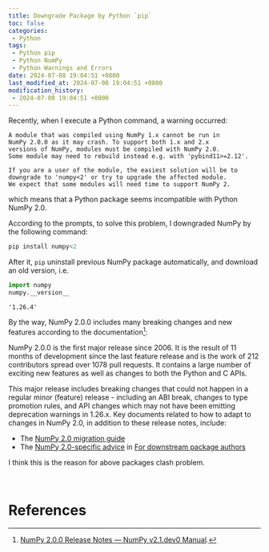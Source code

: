 ```yaml
---
title: Downgrade Package by Python `pip`
toc: false
categories:
 - Python
tags:
 - Python pip
 - Python NumPy
 - Python Warnings and Errors
date: 2024-07-08 19:04:51 +0800
last_modified_at: 2024-07-08 19:04:51 +0800
modification_history:
 - 2024-07-08 19:04:51 +0800
---
```


Recently, when I execute a Python command, a warning occurred:

```
A module that was compiled using NumPy 1.x cannot be run in
NumPy 2.0.0 as it may crash. To support both 1.x and 2.x
versions of NumPy, modules must be compiled with NumPy 2.0.
Some module may need to rebuild instead e.g. with 'pybind11>=2.12'.

If you are a user of the module, the easiest solution will be to
downgrade to 'numpy<2' or try to upgrade the affected module.
We expect that some modules will need time to support NumPy 2.
```

which means that a Python package seems incompatible with Python NumPy 2.0.

According to the prompts, to solve this problem, I downgraded NumPy by the following command:

```powershell
pip install numpy<2
```

After it, `pip` uninstall previous NumPy package automatically, and download an old version, i.e.

```python
import numpy
numpy.__version__
```

```
'1.26.4'
```

By the way, NumPy 2.0.0 includes many breaking changes and new features according to the documentation[^1]:

<div class="quote--left" markdown="1">

NumPy 2.0.0 is the first major release since 2006. It is the result of 11 months of development since the last feature release and is the work of 212 contributors spread over 1078 pull requests. It contains a large number of exciting new features as well as changes to both the Python and C APIs.

This major release includes breaking changes that could not happen in a regular minor (feature) release - including an ABI break, changes to type promotion rules, and API changes which may not have been emitting deprecation warnings in 1.26.x. Key documents related to how to adapt to changes in NumPy 2.0, in addition to these release notes, include:

- The [NumPy 2.0 migration guide](https://numpy.org/devdocs/numpy_2_0_migration_guide.html#numpy-2-migration-guide)
- The [NumPy 2.0-specific advice](https://numpy.org/devdocs/dev/depending_on_numpy.html#numpy-2-abi-handling) in [For downstream package authors](https://numpy.org/devdocs/dev/depending_on_numpy.html#for-downstream-package-authors)

</div>

I think this is the reason for above packages clash problem.

<br>

# References

[^1]: [NumPy 2.0.0 Release Notes — NumPy v2.1.dev0 Manual](https://numpy.org/devdocs/release/2.0.0-notes.html).

